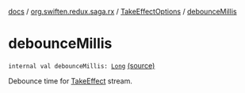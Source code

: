 [docs](../../index.md) / [org.swiften.redux.saga.rx](../index.md) / [TakeEffectOptions](index.md) / [debounceMillis](./debounce-millis.md)

# debounceMillis

`internal val debounceMillis: `[`Long`](https://kotlinlang.org/api/latest/jvm/stdlib/kotlin/-long/index.html) [(source)](https://github.com/protoman92/KotlinRedux/tree/master/common/common-rx-saga/src/main/kotlin/org/swiften/redux/saga/rx/RxSaga.kt#L126)

Debounce time for [TakeEffect](../-take-effect/index.md) stream.

